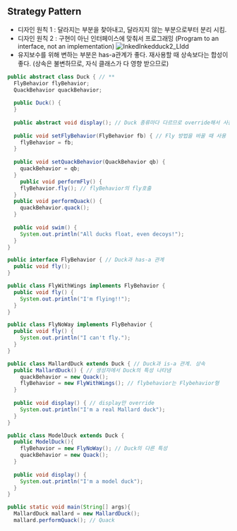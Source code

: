 ## Strategy Pattern
  - 디자인 원칙 1 : 달라지는 부분을 찾아내고, 달라지지 않는 부분으로부터 분리 시킴. 
  - 디자인 원칙 2 : 구현이 아닌 인터페이스에 맞춰서 프로그래밍 (Program to an interface, not an implementation)
![InkedInkedduck2_LIdd](https://user-images.githubusercontent.com/50645183/95763466-06bf1a00-0cea-11eb-82eb-560a7c2427b3.jpg)
  - 유지보수를 위해 변하는 부분은 has-a관계가 좋다. 재사용할 때 상속보다는 합성이 좋다. (상속은 불변하므로, 자식 클래스가 다 영향 받으므로)

```java
public abstract class Duck { // **
  FlyBehavior flyBehavior;
  QuackBehavior quackBehavior;
  
  public Duck() {
  }
  
  public abstract void display(); // Duck 종류마다 다르므로 override해서 사용
  
  public void setFlyBehavior(FlyBehavior fb) { // Fly 방법을 바꿀 때 사용
    flyBehavior = fb;
  }
  
  public void setQuackBehavior(QuackBehavior qb) {
    quackBehavior = qb;
  }
    public void performFly() {
    flyBehavior.fly(); // flyBehavior의 fly호출
  }
  public void performQuack() {
    quackBehavior.quack(); 
  }
  
  public void swim() {
    System.out.println("All ducks float, even decoys!");
  }  
}
```
```java
public interface FlyBehavior { // Duck과 has-a 관계  
  public void fly();
}
```
```java 
public class FlyWithWings implements FlyBehavior {
  public void fly() {
    System.out.println("I'm flying!!");
  }
}
```
```java
public class FlyNoWay implements FlyBehavior {
  public void fly() {
    System.out.println("I can't fly.");
  }
}
```
```java
public class MallardDuck extends Duck { // Duck과 is-a 관계. 상속
  public MallardDuck() { // 생성자에서 Duck의 특성 나타냄
    quackBehavior = new Quack();
    flyBehavior = new FlyWithWings(); // flybehavior는 Flybehavior형
  }
  
  public void display() { // display만 override
    System.out.println("I'm a real Mallard duck");
  }
}
```
```java
public class ModelDuck extends Duck { 
  public ModelDuck(){
    flyBehavior = new FlyNoWay(); // Duck의 다른 특성
    quackBehavior = new Quack();
  }
  
  public void display() {
    System.out.println("I'm a model duck");
  }
}
```
```java
public static void main(String[] args){
  MallardDuck mallard = new MallardDuck();
  mallard.performQuack(); // Quack
